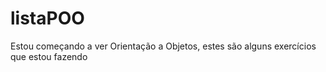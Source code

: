 # listaPOO
Estou começando a ver Orientação a Objetos, estes são alguns exercícios que estou fazendo
